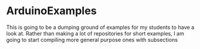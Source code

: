 # ArduinoExamples
This is going to be a dumping ground of examples for my students to have a look at. Rather than making a lot of repositories for short examples, I am going to start compiling more general purpose ones with subsections
